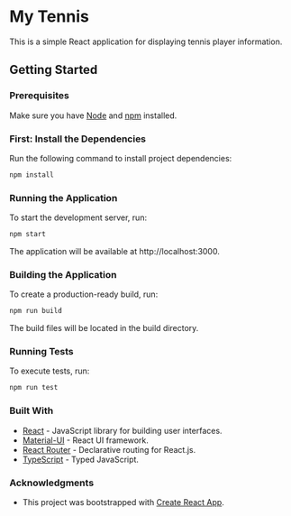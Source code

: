 # My Tennis

This is a simple React application for displaying tennis player information.

## Getting Started

### Prerequisites

Make sure you have [Node](https://nodejs.org/) and [npm](https://www.npmjs.com/) installed.

### First: Install the Dependencies

Run the following command to install project dependencies:

```bash
npm install
```

### Running the Application

To start the development server, run:

```bash
npm start
```

The application will be available at http://localhost:3000.

### Building the Application

To create a production-ready build, run:

```bash
npm run build
```

The build files will be located in the build directory.

### Running Tests

To execute tests, run:

```bash
npm run test
```

### Built With

- [React](https://reactjs.org/) - JavaScript library for building user interfaces.
- [Material-UI](https://mui.com/) - React UI framework.
- [React Router](https://reactrouter.com/) - Declarative routing for React.js.
- [TypeScript](https://www.typescriptlang.org/) - Typed JavaScript.

### Acknowledgments

- This project was bootstrapped with [Create React App](https://create-react-app.dev/).
